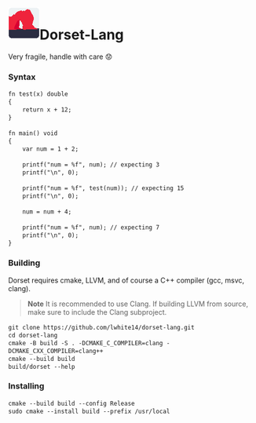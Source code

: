 <img align="left" width="64" height="64" src="branding/icon.png" alt="Dorset-Lang">

# Dorset-Lang

Very fragile, handle with care :worried:

### Syntax
```
fn test(x) double
{
    return x + 12;
}

fn main() void
{ 
    var num = 1 + 2;

    printf("num = %f", num); // expecting 3
    printf("\n", 0);

    printf("num = %f", test(num)); // expecting 15
    printf("\n", 0);

    num = num + 4;

    printf("num = %f", num); // expecting 7
    printf("\n", 0);
}
```
### Building
Dorset requires cmake, LLVM, and of course a C++ compiler (gcc, msvc, clang).
> **Note**
> It is recommended to use Clang. If building LLVM from source, make sure to include the Clang subproject.
```
git clone https://github.com/lwhite14/dorset-lang.git
cd dorset-lang
cmake -B build -S . -DCMAKE_C_COMPILER=clang -DCMAKE_CXX_COMPILER=clang++
cmake --build build
build/dorset --help
```

### Installing
```
cmake --build build --config Release
sudo cmake --install build --prefix /usr/local
```
